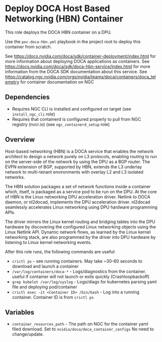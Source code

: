 # Deploy DOCA Host Based Networking (HBN) Container

This role deploys the DOCA HBN container on a DPU. 

Use the `poc-doca-hbn.yml` playbook in the project root to deploy this container from scratch.  

See https://docs.nvidia.com/doca/sdk/container-deployment/index.html for more information about deploying DOCA applications as containers.
See https://docs.nvidia.com/doca/sdk/doca-hbn-service/index.html for more information from the DOCA SDK documentation about this service.
See https://catalog.ngc.nvidia.com/orgs/nvidia/teams/doca/containers/doca_telemetry for container documentation on NGC

## Dependencies 
* Requires NGC CLI is installed and configured on target (see `install_ngc_cli` role)
* Requires that containerd is configured properly to pull from NGC registry (nvcr.io) (see `ngc_containerd_setup` role)

## Overview
Host-based networking (HBN) is a DOCA service that enables the network architect to design a network purely on L3 protocols, enabling routing to run on the server-side of the network by using the DPU as a BGP router. The EVPN extension of BGP, supported by HBN, extends the L3 underlay network to multi-tenant environments with overlay L2 and L3 isolated networks.

The HBN solution packages a set of network functions inside a container which, itself, is packaged as a service pod to be run on the DPU. At the core of HBN is the Linux networking DPU acceleration driver. Netlink to DOCA daemon, or nl2docad, implements the DPU acceleration driver. nl2docad seamlessly accelerates Linux networking using DPU hardware programming APIs.

The driver mirrors the Linux kernel routing and bridging tables into the DPU hardware by discovering the configured Linux networking objects using the Linux Netlink API. Dynamic network flows, as learned by the Linux kernel networking stack, are also programmed by the driver into DPU hardware by listening to Linux kernel networking events.

After this role runs, the following commands are useful:
* `crictl ps` - see running containers. May take ~30-60 seconds to download and launch a container
* `/var/log/containers/doca-*` - Logs/diagnostics from the container. useful if container will not launch or exits quickly (Crashloopbackoff)
* `grep kubelet /var/log/syslog` - Logs/diags for kubernetes parsing yaml file and deploying pod/container
* `crictl exec -it <Container ID> /bin/bash` - Log into a running container. Container ID is from `crictl ps`

## Variables
* `container_resources_path` - The path on NGC for the container yaml filed download. Set to `nvidia/doca/doca_container_configs` No need to change/update.
